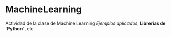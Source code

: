 # MachineLearning
Actividad de la clase de Machine Learning
_Ejemplos aplicados_, **Librerías de ´Python´**, etc. 
